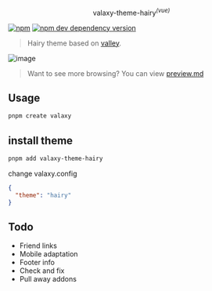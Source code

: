<p align="center">
valaxy-theme-hairy<sup><em>(vue)</em></sup>
</p>

[![npm](https://img.shields.io/npm/v/valaxy-theme-hairy)](https://www.npmjs.com/package/valaxy-theme-hairy)
[![npm dev dependency version](https://img.shields.io/npm/dependency-version/valaxy-theme-hairy/dev/valaxy)](https://github.com/YunYouJun/valaxy)

> Hairy theme based on [valley](https://github.com/YunYouJun/valaxy).

![image](https://user-images.githubusercontent.com/49724027/182444624-6228d153-94cb-461d-a5d8-be8535441fb6.png)

> Want to see more browsing? You can view [preview.md](/preview)

## Usage

```bash
pnpm create valaxy
```

## install theme

```bash
pnpm add valaxy-theme-hairy
```

change valaxy.config

```json
{
  "theme": "hairy"
}
```

## Todo

- Friend links
- Mobile adaptation
- Footer info
- Check and fix
- Pull away addons
